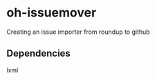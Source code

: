 oh-issuemover
=============

Creating an issue importer from roundup to github

Dependencies
------------
lxml
